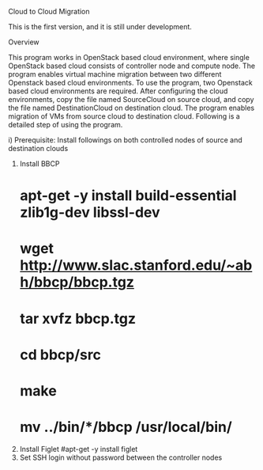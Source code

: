 Cloud to Cloud Migration 

This is the first version, and it is still under development. 

Overview

This program works in OpenStack based cloud environment, where single OpenStack based cloud consists of controller node and compute node. The program enables virtual machine migration between two different Openstack based cloud environments. To use the program, two Openstack based cloud environments are required. After configuring the cloud environments, copy the file named SourceCloud on source cloud, and copy the file named DestinationCloud on destination cloud.  The program enables migration of VMs from source cloud to destination cloud. Following is a detailed step of using the program.

i) Prerequisite:
   Install followings on both controlled nodes of source and destination clouds 
   1. Install BBCP
      # apt-get -y install build-essential zlib1g-dev libssl-dev
      # wget http://www.slac.stanford.edu/~abh/bbcp/bbcp.tgz
      # tar xvfz bbcp.tgz
      # cd bbcp/src
      # make
      # mv ../bin/*/bbcp /usr/local/bin/
   2. Install Figlet
      #apt-get -y install figlet
  3. Set SSH login without password between the controller nodes

       
      
